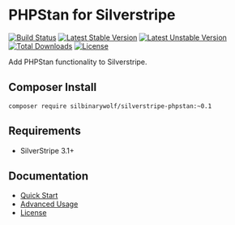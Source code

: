 # PHPStan for Silverstripe

[![Build Status](https://travis-ci.org/SilbinaryWolf/silverstripe-phpstan.svg?branch=master)](https://travis-ci.org/SilbinaryWolf/silverstripe-phpstan)
[![Latest Stable Version](https://poser.pugx.org/silbinarywolf/silverstripe-phpstan/version.svg)](https://github.com/silbinarywolf/silverstripe-phpstan/releases)
[![Latest Unstable Version](https://poser.pugx.org/silbinarywolf/silverstripe-phpstan/v/unstable.svg)](https://packagist.org/packages/silbinarywolf/silverstripe-phpstan)
[![Total Downloads](https://poser.pugx.org/silbinarywolf/silverstripe-phpstan/downloads.svg)](https://packagist.org/packages/silbinarywolf/silverstripe-phpstan)
[![License](https://poser.pugx.org/silbinarywolf/silverstripe-phpstan/license.svg)](https://github.com/silbinarywolf/silverstripe-phpstan/blob/master/LICENSE.md)

Add PHPStan functionality to Silverstripe.

## Composer Install

```
composer require silbinarywolf/silverstripe-phpstan:~0.1
```

## Requirements

* SilverStripe 3.1+

## Documentation

* [Quick Start](docs/en/quick-start.md)
* [Advanced Usage](docs/en/advanced-usage.md)
* [License](LICENSE.md)
